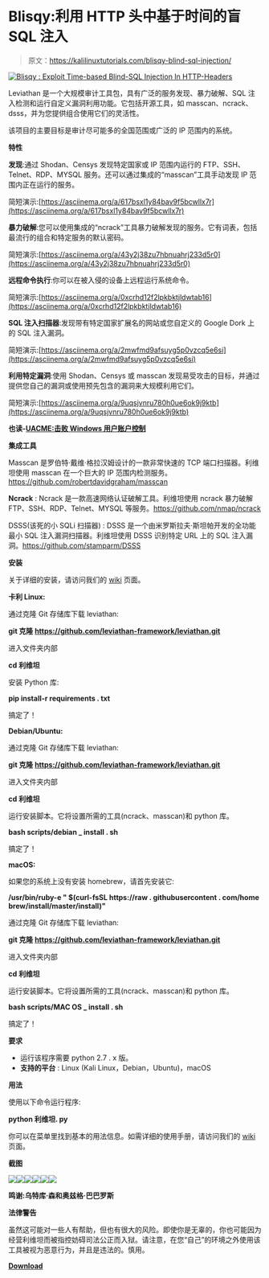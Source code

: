 # Blisqy:利用 HTTP 头中基于时间的盲 SQL 注入

> 原文：<https://kalilinuxtutorials.com/blisqy-blind-sql-injection/>

[![Blisqy : Exploit Time-based Blind-SQL Injection In HTTP-Headers](img/914d717700a34cc2ec8fc77f038df357.png "Blisqy : Exploit Time-based Blind-SQL Injection In HTTP-Headers")](https://1.bp.blogspot.com/-QmBZgBatP04/XTGjg_lG_7I/AAAAAAAABc0/RaC6wnPa9wwgXNVok3fmcUJ1V35-TAl8gCLcBGAs/s1600/leviathan%25281%2529.png)

Leviathan 是一个大规模审计工具包，具有广泛的服务发现、暴力破解、SQL 注入检测和运行自定义漏洞利用功能。它包括开源工具，如 masscan、ncrack、dsss，并为您提供组合使用它们的灵活性。

该项目的主要目标是审计尽可能多的全国范围或广泛的 IP 范围内的系统。

**特性**

**发现**:通过 Shodan、Censys 发现特定国家或 IP 范围内运行的 FTP、SSH、Telnet、RDP、MYSQL 服务。还可以通过集成的“masscan”工具手动发现 IP 范围内正在运行的服务。

简短演示:[https://asciinema.org/a/617bsxl1y84bav9f5bcwllx7r](https://asciinema.org/a/617bsxl1y84bav9f5bcwllx7r)

**暴力破解**:您可以使用集成的“ncrack”工具暴力破解发现的服务。它有词表，包括最流行的组合和特定服务的默认密码。

简短演示:[https://asciinema.org/a/43y2j38zu7hbnuahrj233d5r0](https://asciinema.org/a/43y2j38zu7hbnuahrj233d5r0)

**远程命令执行**:你可以在被入侵的设备上远程运行系统命令。

简短演示:[https://asciinema.org/a/0xcrhd12f2lpkbktjldwtab16](https://asciinema.org/a/0xcrhd12f2lpkbktjldwtab16)

**SQL 注入扫描器**:发现带有特定国家扩展名的网站或您自定义的 Google Dork 上的 SQL 注入漏洞。

简短演示:[https://asciinema.org/a/2mwfmd9afsuyg5p0vzcq5e6si](https://asciinema.org/a/2mwfmd9afsuyg5p0vzcq5e6si)

**利用特定漏洞**:使用 Shodan、Censys 或 masscan 发现易受攻击的目标，并通过提供您自己的漏洞或使用预先包含的漏洞来大规模利用它们。

简短演示:[https://asciinema.org/a/9uqsjvnru780h0ue6ok9j9ktb](https://asciinema.org/a/9uqsjvnru780h0ue6ok9j9ktb)

**也读-[UACME:击败 Windows 用户账户控制](https://kalilinuxtutorials.com/uacme-defeating-windows/)**

**集成工具**

Masscan 是罗伯特·戴维·格拉汉姆设计的一款非常快速的 TCP 端口扫描器。利维坦使用 masscan 在一个巨大的 IP 范围内检测服务。https://github.com/robertdavidgraham/masscan

**Ncrack** : Ncrack 是一款高速网络认证破解工具。利维坦使用 ncrack 暴力破解 FTP、SSH、RDP、Telnet、MYSQL 等服务。https://github.com/nmap/ncrack

DSSS(该死的小 SQLi 扫描器) : DSSS 是一个由米罗斯拉夫·斯坦帕开发的全功能最小 SQL 注入漏洞扫描器。利维坦使用 DSSS 识别特定 URL 上的 SQL 注入漏洞。https://github.com/stamparm/DSSS

**安装**

关于详细的安装，请访问我们的 [wiki](https://github.com/leviathan-framework/leviathan/wiki) 页面。

**卡利 Linux:**

通过克隆 Git 存储库下载 leviathan:

**git 克隆 https://github.com/leviathan-framework/leviathan.git**

进入文件夹内部

**cd 利维坦**

安装 Python 库:

**pip install-r requirements . txt**

搞定了！

**Debian/Ubuntu:**

通过克隆 Git 存储库下载 leviathan:

**git 克隆 https://github.com/leviathan-framework/leviathan.git**

进入文件夹内部

**cd 利维坦**

运行安装脚本。它将设置所需的工具(ncrack、masscan)和 python 库。

**bash scripts/debian _ install . sh**

搞定了！

**macOS:**

如果您的系统上没有安装 homebrew，请首先安装它:

**/usr/bin/ruby-e " $(curl-fsSL https://raw . githubusercontent . com/home brew/install/master/install)"**

通过克隆 Git 存储库下载 leviathan:

**git 克隆 https://github.com/leviathan-framework/leviathan.git**

进入文件夹内部

**cd 利维坦**

运行安装脚本。它将设置所需的工具(ncrack、masscan)和 python 库。

**bash scripts/MAC OS _ install . sh**

搞定了！

**要求**

*   运行该程序需要 python 2.7 . x 版。
*   **支持的平台** : Linux (Kali Linux，Debian，Ubuntu)，macOS

**用法**

使用以下命令运行程序:

**python 利维坦. py**

你可以在菜单里找到基本的用法信息。如需详细的使用手册，请访问我们的 [wiki](https://github.com/leviathan-framework/leviathan/wiki) 页面。

**截图**

![](img/fa69700f955c8ef522b87a1111eb9b2b.png)![](img/b7784c459813202d1d9aa350bcf16fd9.png)![](img/0d11a98871fe324bfc3a117a61d3aa53.png)![](img/27bfcced55a922c61b14a283283b8ddd.png)![](img/8acc8b8fae5f85682acf50c9cac2c7de.png)![](img/bcb05bd0f5f11979f8eeb3d5c7a7c349.png)

**鸣谢:乌特库·森和奥兹格·巴巴罗斯**

**法律警告**

虽然这可能对一些人有帮助，但也有很大的风险。即使你是无辜的，你也可能因为经营利维坦而被指控妨碍司法公正而入狱。请注意，在您“自己”的环境之外使用该工具被视为恶意行为，并且是违法的。慎用。

[**Download**](https://github.com/tearsecurity/leviathan)